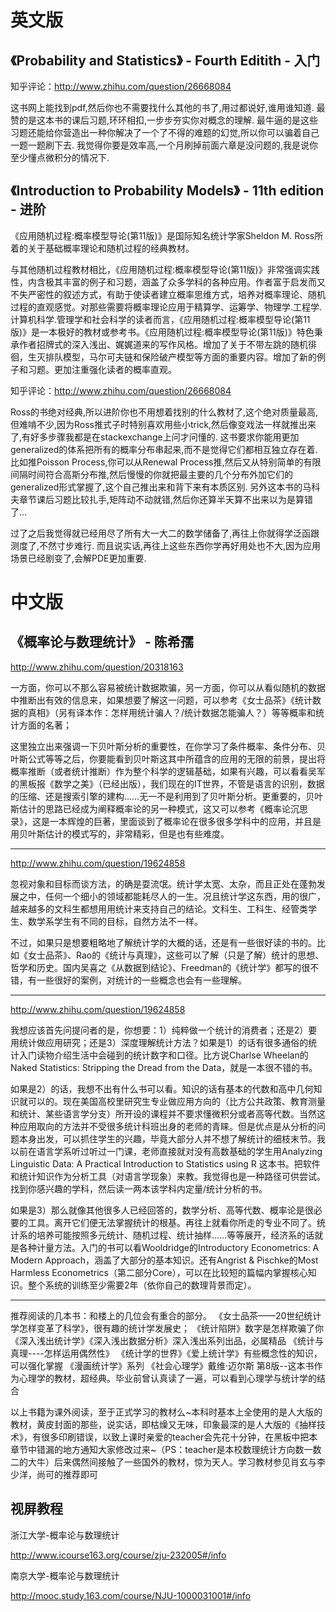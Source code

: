 

# 英文版


## 《Probability and Statistics》 - Fourth Editith - 入门

知乎评论：http://www.zhihu.com/question/26668084
>
这书网上能找到pdf,然后你也不需要找什么其他的书了,用过都说好,谁用谁知道. 最赞的是这本书的课后习题,环环相扣,一步步夯实你对概念的理解. 最牛逼的是这些习题还能给你营造出一种你解决了一个了不得的难题的幻觉,所以你可以骗着自己一题一题刷下去. 我觉得你要是效率高,一个月刷掉前面六章是没问题的,我是说你至少懂点微积分的情况下. 


## 《Introduction to Probability Models》 - 11th edition - 进阶

《应用随机过程:概率模型导论(第11版)》是国际知名统计学家Sheldon M. Ross所着的关于基础概率理论和随机过程的经典教材。

与其他随机过程教材相比，《应用随机过程:概率模型导论(第11版)》非常强调实践性，内含极其丰富的例子和习题，涵盖了众多学科的各种应用。作者富于启发而又不失严密性的叙述方式，有助于使读者建立概率思维方式，培养对概率理论、随机过程的直观感觉。对那些需要将概率理论应用于精算学、运筹学、物理学.工程学.计算机科学.管理学和社会科学的读者而言，《应用随机过程:概率模型导论(第11版)》是一本极好的教材或参考书。《应用随机过程:概率模型导论(第11版)》特色秉承作者招牌式的深入浅出、娓娓道来的写作风格。增加了关于不带左跳的随机徘徊，生灭排队模型，马尔可夫链和保险破产模型等方面的重要内容。增加了新的例子和习题。更加注重强化读者的概率直观。

知乎评论：http://www.zhihu.com/question/26668084
>
Ross的书绝对经典,所以进阶你也不用想着找别的什么教材了,这个绝对质量最高,但难啃不少,因为Ross推式子时特别喜欢用些小trick,然后像变戏法一样就推出来了,有好多步骤我都是在stackexchange上问才问懂的. 这书要求你能用更加generalized的体系把所有的概率分布串起来,而不是觉得它们都相互独立存在着. 比如推Poisson Process,你可以从Renewal Process推,然后又从特别简单的有限间隔时间符合高斯分布推,然后慢慢的你就把最主要的几个分布外加它们的generalized形式掌握了,这个自己推出来和背下来有本质区别. 另外这本书的马科夫章节课后习题比较扎手,矩阵动不动就错,然后你还算半天算不出来以为是算错了...
>
过了之后我觉得就已经用尽了所有大一大二的数学储备了,再往上你就得学泛函跟测度了,不然寸步难行. 而且说实话,再往上这些东西你学再好用处也不大,因为应用场景已经剧变了,会解PDE更加重要.




# 中文版

## 《概率论与数理统计》 - 陈希孺


http://www.zhihu.com/question/20318163
>
一方面，你可以不那么容易被统计数据欺骗，另一方面，你可以从看似随机的数据中推断出有效的信息来，如果想要了解这一问题，可以参考《女士品茶》《统计数据的真相》（另有译本作：怎样用统计骗人？/统计数据怎能骗人？）等等概率和统计方面的名著；
>
这里独立出来强调一下贝叶斯分析的重要性，在你学习了条件概率、条件分布、贝叶斯公式等等之后，你要能看到贝叶斯这其中所蕴含的应用的无限的前景，提出将概率推断（或者统计推断）作为整个科学的逻辑基础，如果有兴趣，可以看看吴军的黑板报《数学之美》（已经出版），我们现在的IT世界，不管是语言的识别，数据的压缩、还是搜索引擎的建构……无一不是利用到了贝叶斯分析。更重要的，贝叶斯估计的思路已经成为阐释概率论的另一种模式，这又可以参考《概率论沉思录》，这是一本辉煌的巨著，里面谈到了概率论在很多很多学科中的应用，并且是用贝叶斯估计的模式写的，非常精彩，但是也有些难度。

---

http://www.zhihu.com/question/19624858
>
忽视对象和目标而谈方法，的确是耍流氓。统计学太宽、太杂，而且正处在蓬勃发展之中，任何一个细小的领域都能耗尽人的一生。况且统计学这东西，用的很广，越来越多的文科生都想用用统计来支持自己的结论。文科生、工科生、经管类学生、数学系学生有不同的目标，自然方法不一样。
>
不过，如果只是想要粗略地了解统计学的大概的话，还是有一些很好读的书的。比如《女士品茶》、Rao的《统计与真理》，这些可以了解（只是了解）统计的思想、哲学和历史。国内吴喜之《从数据到结论》、Freedman的《统计学》都写的很不错，有一些很好的案例，对统计的一些概念也会有一些理解。

---

http://www.zhihu.com/question/19624858
>
我想应该首先问提问者的是，你想要：1）纯粹做一个统计的消费者；还是2）要用统计做应用研究；还是3）深度理解统计方法？如果是1）的话有很多通俗的统计入门读物介绍生活中会碰到的统计数字和口径。比方说Charlse Wheelan的Naked Statistics: Stripping the Dread from the Data，就是一本很不错的书。
>
如果是2）的话，我想不出有什么书可以看。知识的话有基本的代数和高中几何知识就可以的。现在美国高校里研究生专业做应用方向的（比方公共政策、教育测量和统计、某些语言学分支）所开设的课程并不要求懂微积分或者高等代数。当然这种应用取向的方法并不受很多统计科班出身的老师的青睐。但是优点是从分析的问题本身出发，可以抓住学生的兴趣，毕竟大部分人并不想了解统计的细枝末节。我以前在语言学系听过听过一门课，老师直接就对没有高数基础的学生用Analyzing Linguistic Data: A Practical Introduction to Statistics using R 这本书。把软件和统计知识作为分析工具（对语言学现象）来教。我觉得也是一种路径可供尝试。找到你感兴趣的学科，然后读一两本该学科内定量/统计分析的书。
>
如果是3）那么就像其他很多人已经回答的，数学分析、高等代数、概率论是很必要的工具。离开它们便无法掌握统计的根基。再往上就看你所走的专业不同了。统计系的培养可能按照多元统计、随机过程、统计抽样……等等展开，经济系的话就是各种计量方法。入门的书可以看Wooldridge的Introductory Econometrics: A Modern Approach，涵盖了大部分的基本知识。还有Angrist & Pischke的Most Harmless Econometrics（第二部分Core），可以在比较短的篇幅内掌握核心知识。整个系统的训练至少需要2年（依你自己的数理背景而定）。


---

>
推荐阅读的几本书：和楼上的几位会有重合的部分。
《女士品茶——20世纪统计学怎样变革了科学》，很有趣的统计学发展史；
《统计陷阱》数字是怎样欺骗了你
《深入浅出统计学》《深入浅出数据分析》深入浅出系列出品，必属精品
《统计与真理----怎样运用偶然性》
《统计学的世界》《爱上统计学》有些概念性的知识，可以强化掌握
《漫画统计学》系列
《社会心理学》戴维·迈尔斯 第8版--这本书作为心理学的教材，超经典。毕业前曾认真读了一遍，可以看到心理学与统计学的结合
>
以上书籍为课外阅读，至于正式学习的教材么~本科时基本上全使用的是人大版的教材，黄皮封面的那些，说实话，即枯燥又无味，印象最深的是人大版的《抽样技术》，有很多印刷错误，以致上课时亲爱的teacher会先花十分钟，在黑板中把本章节中错漏的地方通知大家修改过来~（PS：teacher是本校数理统计方向数一数二的大牛）后来偶然间接触了一些国外的教材，惊为天人。学习教材参见肖玄与李少洋，尚可的推荐即可

## 视屏教程

浙江大学-概率论与数理统计
>
http://www.icourse163.org/course/zju-232005#/info

南京大学-概率论与数理统计
>
http://mooc.study.163.com/course/NJU-1000031001#/info
